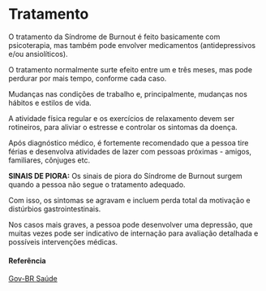 # Tratamento

O tratamento da Síndrome de Burnout é feito basicamente com psicoterapia, mas também pode envolver medicamentos (antidepressivos e/ou ansiolíticos).

O tratamento normalmente surte efeito entre um e três meses, mas pode perdurar por mais tempo, conforme cada caso.

Mudanças nas condições de trabalho e, principalmente, mudanças nos hábitos e estilos de vida.

A atividade física regular e os exercícios de relaxamento devem ser rotineiros, para aliviar o estresse e controlar os sintomas da doença.

Após diagnóstico médico, é fortemente recomendado que a pessoa tire férias e desenvolva atividades de lazer com pessoas próximas - amigos, familiares, cônjuges etc.

**SINAIS DE PIORA:**  Os sinais de piora do Síndrome de Burnout surgem quando a pessoa não segue o tratamento adequado.

Com isso, os sintomas se agravam e incluem perda total da motivação e distúrbios gastrointestinais.

Nos casos mais graves, a pessoa pode desenvolver uma depressão, que muitas vezes pode ser indicativo de internação para avaliação detalhada e possíveis intervenções médicas.

#### Referência

[Gov-BR Saúde](https://www.gov.br/saude/pt-br/assuntos/saude-de-a-a-z/s/sindrome-de-burnout#:~:text=O%20tratamento%20da%20S%C3%ADndrome%20de,mais%20tempo%2C%20conforme%20cada%20caso.)